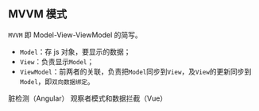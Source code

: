 ## MVVM 模式

`MVVM` 即 Model-View-ViewModel 的简写。

- `Model`：存 js 对象，要显示的数据；
- `View`：负责显示`Model`；
- `ViewModel`：前两者的关联，负责把`Model`同步到`View`，及`View`的更新同步到`Model`，即`双向数据绑定`。

脏检测（Angular）
观察者模式和数据拦截（Vue）